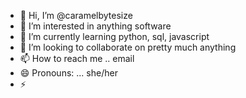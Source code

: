 - 👋 Hi, I’m @caramelbytesize
- 👀 I’m interested in anything software
- 🌱 I’m currently learning python, sql, javascript
- 💞️ I’m looking to collaborate on pretty much anything
- 📫 How to reach me ..  email 
- 😄 Pronouns: ... she/her
- ⚡

<!---
caramelbytesize/caramelbytesize is a ✨ special ✨ repository because its `README.md` (this file) appears on your GitHub profile.
You can click the Preview link to take a look at your changes.
--->
